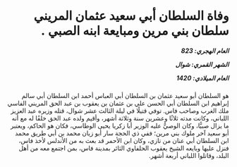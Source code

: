 <h1 dir="rtl">وفاة السلطان أبي سعيد عثمان المريني سلطان بني مرين ومبايعة ابنه الصبي  .</h1>

<h5 dir="rtl">العام الهجري:  823

الشهر القمري: شوال

العام الميلادي: 1420</h5>

<p dir="rtl">هو السلطان أبو سعيد عثمان بن السلطان أبي العباس أحمد ابن السلطان أبي سالم إبراهيم ابن السلطان أبي الحسن علي بن عثمان بن يعقوب بن عبد الحق المريني الفاسي ملك الغرب وصاحب فاس. توفي قتيلًا في ليلة الثالث عشر شوال، قتله وزيره عبد العزيز اللباني، وكانت مدته ثلاثًا وعشرين سنة وثلاثة أشهر، وأقيم ولده عبد الحق خلفًا له مع أنه ما يزال صبيًّا، وكان الوصيُّ عليه الوزير أبا زكريا يحيى الوطاسي، فكان هو الحاكم، ويعتبر أبو سعيد آخر ملوك بني مرين؛ ففي ذي الحجة سار أبو زيان محمد بن أبي طريق محمد ابن السلطان أبي عنان من تازي، وكان ابن الأحمر قد بعث به من الأندلس لأخذ فاس، فنزل عليها وبايعه الشيخ يعقوب الحلفاوي الثائر بمدينة فاس، بمن اجتمع معه من أهل البلد، وقاتلوا اللباني أربعة أشهر.</p></br>

